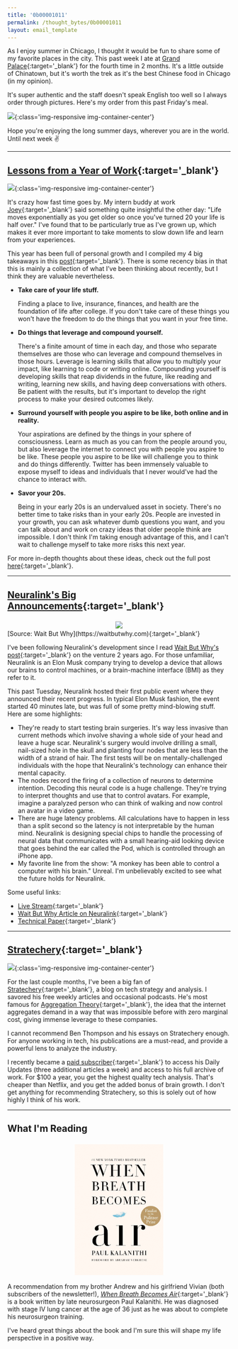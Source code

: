 ```yaml
---
title: '0b00001011'
permalink: /thought_bytes/0b00001011
layout: email_template
---
```

As I enjoy summer in Chicago, I thought it would be fun to share some of my favorite places in the city. This past week I ate at [Grand Palace](https://www.yelp.com/biz/grand-palace-chicago?osq=grand+palace){:target='_blank'} for the fourth time in 2 months. It's a little outside of Chinatown, but it's worth the trek as it's the best Chinese food in Chicago (in my opinion).

It's super authentic and the staff doesn't speak English too well so I always order through pictures. Here's my order from this past Friday's meal.

![](https://kevinarifin.com/images/thought_bytes/grandpalace.jpg){:class='img-responsive img-container-center'}

Hope you're enjoying the long summer days, wherever you are in the world. Until next week ✌️

<hr class='post-hr'/>

## [**Lessons from a Year of Work**](https://kevinarifin.com/lessons-2019){:target='_blank'}

![](https://kevinarifin.com/images/berkeley-sunset.jpg){:class='img-responsive img-container-center'}

It's crazy how fast time goes by. My intern buddy at work [Joey](http://joeyhejna.com){:target='_blank'} said something quite insightful the other day: "Life moves exponentially as you get older so once you've turned 20 your life is half over." I've found that to be particularly true as I've grown up, which makes it ever more important to take moments to slow down life and learn from your experiences.

This year has been full of personal growth and I compiled my 4 big takeaways in this [post](https://kevinarifin.com/lessons-2019){:target='_blank'}. There is some recency bias in that this is mainly a collection of what I’ve been thinking about recently, but I think they are valuable nevertheless.

* **Take care of your life stuff.**

    Finding a place to live, insurance, finances, and health are the foundation of life after college. If you don't take care of these things you won't have the freedom to do the things that you want in your free time.

* **Do things that leverage and compound yourself.**

    There's a finite amount of time in each day, and those who separate themselves are those who can leverage and compound themselves in those hours. Leverage is learning skills that allow you to multiply your impact, like learning to code or writing online. Compounding yourself is developing skills that reap dividends in the future, like reading and writing, learning new skills, and having deep conversations with others. Be patient with the results, but it's important to develop the right process to make your desired outcomes likely.

* **Surround yourself with people you aspire to be like, both online and in reality.**

    Your aspirations are defined by the things in your sphere of consciousness. Learn as much as you can from the people around you, but also leverage the internet to connect you with people you aspire to be like. These people you aspire to be like will challenge you to think and do things differently. Twitter has been immensely valuable to expose myself to ideas and individuals that I never would've had the chance to interact with.

* **Savor your 20s.**

    Being in your early 20s is an undervalued asset in society. There's no better time to take risks than in your early 20s. People are invested in your growth, you can ask whatever dumb questions you want, and you can talk about and work on crazy ideas that older people think are impossible. I don't think I'm taking enough advantage of this, and I can't wait to challenge myself to take more risks this next year.

For more in-depth thoughts about these ideas, check out the full post [here](https://kevinarifin.com/lessons-2019){:target='_blank'}.

<hr class='post-hr'/>

## [**Neuralink's Big Announcements**](https://neuralink.com){:target='_blank'}
<center>
    <img src='https://kevinarifin.com/images/thought_bytes/wbw-neuralink.png' class="img-responsive img-container-center" style='max-width:350px; margin-top: 5px'/>
</center>
[Source: Wait But Why](https://waitbutwhy.com){:target='_blank'}

I've been following Neuralink's development since I read [Wait But Why's post](https://waitbutwhy.com/2017/04/neuralink.html){:target='_blank'} on the venture 2 years ago. For those unfamiliar, Neuralink is an Elon Musk company trying to develop a device that allows our brains to control machines, or a brain-machine interface (BMI) as they refer to it.

This past Tuesday, Neuralink hosted their first public event where they announced their recent progress. In typical Elon Musk fashion, the event started 40 minutes late, but was full of some pretty mind-blowing stuff. Here are some highlights:

* They're ready to start testing brain surgeries. It's way less invasive than current methods which involve shaving a whole side of your head and leave a huge scar. Neuralink's surgery would involve drilling a small, nail-sized hole in the skull and planting four nodes that are less than the width of a strand of hair. The first tests will be on mentally-challenged individuals with the hope that Neuralink's technology can enhance their mental capacity.
* The nodes record the firing of a collection of neurons to determine intention. Decoding this neural code is a huge challenge. They're trying to interpret thoughts and use that to control avatars. For example, imagine a paralyzed person who can think of walking and now control an avatar in a video game.
* There are huge latency problems. All calculations have to happen in less than a split second so the latency is not interpretable by the human mind. Neuralink is designing special chips to handle the processing of neural data that communicates with a small hearing-aid looking device that goes behind the ear called the Pod, which is controlled through an iPhone app.
* My favorite line from the show: "A monkey has been able to control a computer with his brain." Unreal. I'm unbelievably excited to see what the future holds for Neuralink.

Some useful links:
* [Live Stream](https://www.youtube.com/watch?v=r-vbh3t7WVI&frags=pl%2Cwn){:target='_blank'}
* [Wait But Why Article on Neuralink](https://waitbutwhy.com/2017/04/neuralink.html){:target='_blank'}
* [Technical Paper](https://www.biorxiv.org/content/10.1101/703801v2){:target='_blank'}

<hr class='post-hr'/>

## [**Stratechery**](https://stratechery.com){:target='_blank'}
![](https://kevinarifin.com/images/stratechery.png){:class='img-responsive img-container-center'}

For the last couple months, I've been a big fan of [Stratechery](https://stratechery.com){:target='_blank'}, a blog on tech strategy and analysis. I savored his free weekly articles and occasional podcasts. He's most famous for [Aggregation Theory](https://stratechery.com/2015/aggregation-theory/){:target='_blank'}, the idea that the internet aggregates demand in a way that was impossible before with zero marginal cost, giving immense leverage to these companies.

I cannot recommend Ben Thompson and his essays on Stratechery enough. For anyone working in tech, his publications are a must-read, and provide a powerful lens to analyze the industry.

I recently became a [paid subscriber](https://stratechery.com/membership/){:target='_blank'} to access his Daily Updates (three additional articles a week) and access to his full archive of work. For $100 a year, you get the highest quality tech analysis. That's cheaper than Netflix, and you get the added bonus of brain growth. I don't get anything for recommending Stratechery, so this is solely out of how highly I think of his work.

<hr class='post-hr'/>

## What I'm Reading

<center>
    <img src='/images/thought_bytes/breath.jpg' class="img-responsive img-container-center" style='max-width:200px; margin-top: 5px'/>
</center>

A recommendation from my brother Andrew and his girlfriend Vivian (both subscribers of the newsletter!), [*When Breath Becomes Air*](https://www.amazon.com/When-Breath-Becomes-Paul-Kalanithi/dp/081298840X){:target='_blank'} is a book written by late neurosurgeon Paul Kalanithi. He was diagnosed with stage IV lung cancer at the age of 36 just as he was about to complete his neurosurgeon training.

I've heard great things about the book and I'm sure this will shape my life perspective in a positive way.